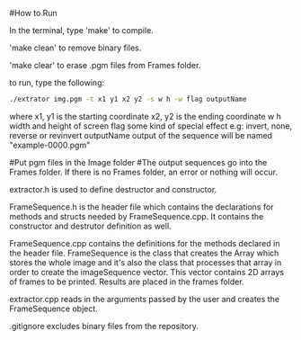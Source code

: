 #How to Run

In the terminal, type 'make' to compile.

'make clean' to remove binary files.

'make clear' to erase .pgm files from Frames folder.

to run, type the following:

```bash
./extrator img.pgm -t x1 y1 x2 y2 -s w h -w flag outputName
```
where x1, y1 is the starting coordinate
      x2, y2 is the ending coordinate
      w h width and height of screen
      flag some kind of special effect e.g: invert, none, reverse or revinvert
      outputName output of the sequence will be named "example-0000.pgm"

#Put pgm files in the Image folder
#The output sequences go into the Frames folder. If there is no Frames folder, an error or nothing will occur.

extractor.h is used to define destructor and constructor.

FrameSequence.h  is the header file which contains the declarations for methods and structs needed by FrameSequence.cpp. It contains the constructor and destrutor definition as well.

FrameSequence.cpp contains the definitions for the methods declared in the header file. FrameSequence is the class that creates the Array which stores the whole image and it's also the class that processes that array in order to create the imageSequence vector. This vector contains 2D arrays of frames to be printed. Results are placed in the frames folder.

extractor.cpp reads in the arguments passed by the user and creates the FrameSequence object.

.gitignore excludes binary files from the repository.